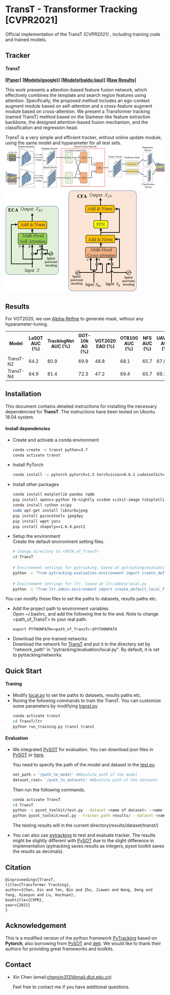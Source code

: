 # TransT - Transformer Tracking [CVPR2021]
Official implementation of the TransT (CVPR2021) , including training code and trained models.

## Tracker
#### TransT ####

[**[Paper]**](https://arxiv.org/abs/2103.15436)
[**[Models(google)]**](https://drive.google.com/drive/folders/1GVQV1GoW-ttDJRRqaVAtLUtubtgLhWCE?usp=sharing)
[**[Models(baidu:iiau)]**](https://pan.baidu.com/s/1geI1cIv_AdLUd7qYKWIqzw)
[**[Raw Results]**](https://drive.google.com/file/d/1FSUh6NSzu8H2HzectIwCbDEKZo8ZKUro/view?usp=sharing)

This work
presents a attention-based feature fusion network,
which effectively combines the template and search region
features using attention. Specifically, the proposed
method includes an ego-context augment module based on
self-attention and a cross-feature augment module based on
cross-attention. We present a Transformer tracking 
(named TransT) method based on the Siamese-like feature extraction 
backbone, the designed attention-based fusion mechanism, 
and the classification and regression head.

TransT is a very simple and efficient tracker, 
without online update module, using the same model and hyparameter for all
test sets.
![TransT overview figure](pytracking/.figs/Framework.png)
![ECA and CFA](pytracking/.figs/ECACFA.png)



## Results
For VOT2020, we use [Alpha-Refine](https://github.com/MasterBin-IIAU/AlphaRefine) to generate mask, without any hyparameter-tuning.

<table>
  <tr>
    <th>Model</th>
    <th>LaSOT<br>AUC (%)</th>
    <th>TrackingNet<br>AUC (%)</th>
    <th>GOT-10k<br>AO (%)</th>
    <th>VOT2020<br>EAO (%)</th>
    <th>OTB100<br>AUC (%)</th>
    <th>NFS<br>AUC (%)</th>
    <th>UAV123<br>AUC (%)</th>
    <th>Speed<br></th>
    <th>Params<br></th>
  </tr>
  <tr>
    <td>TransT-N2</td>
    <td>64.2</td>
    <td>80.9</td>
    <td>69.9</td>
    <td>48.8</td>
    <td>68.1</td>
    <td>65.7</td>
    <td>67.0</td>
    <td>70fps</td>
    <td>16.7M</td>
  </tr>
  <tr>
    <td>TransT-N4</td>
    <td>64.9</td>
    <td>81.4</td>
    <td>72.3</td>
    <td>47.2</td>
    <td>69.4</td>
    <td>65.7</td>
    <td>69.1</td>
    <td>50fps</td>
    <td>23.0M</td>
  </tr>
</table>

## Installation
This document contains detailed instructions for installing the necessary dependencied for **TransT**. The instructions 
have been tested on Ubuntu 18.04 system.

#### Install dependencies
* Create and activate a conda environment 
    ```bash
    conda create -n transt python=3.7
    conda activate transt
    ```  
* Install PyTorch
    ```bash
    conda install -c pytorch pytorch=1.5 torchvision=0.6.1 cudatoolkit=10.2
    ```  

* Install other packages
    ```bash
    conda install matplotlib pandas tqdm
    pip install opencv-python tb-nightly visdom scikit-image tikzplotlib gdown
    conda install cython scipy
    sudo apt-get install libturbojpeg
    pip install pycocotools jpeg4py
    pip install wget yacs
    pip install shapely==1.6.4.post2
    ```  
* Setup the environment                                                                                                 
Create the default environment setting files.

    ```bash
    # Change directory to <PATH_of_TransT>
    cd TransT
    
    # Environment settings for pytracking. Saved at pytracking/evaluation/local.py
    python -c "from pytracking.evaluation.environment import create_default_local_file; create_default_local_file()"
    
    # Environment settings for ltr. Saved at ltr/admin/local.py
    python -c "from ltr.admin.environment import create_default_local_file; create_default_local_file()"
    ```
You can modify these files to set the paths to datasets, results paths etc.
* Add the project path to environment variables  
Open ~/.bashrc, and add the following line to the end. Note to change <path_of_TransT> to your real path.
    ```
    export PYTHONPATH=<path_of_TransT>:$PYTHONPATH
    ```
* Download the pre-trained networks   
Download the network for [TransT](https://drive.google.com/drive/folders/1GVQV1GoW-ttDJRRqaVAtLUtubtgLhWCE?usp=sharing)
and put it in the directory set by "network_path" in "pytracking/evaluation/local.py". By default, it is set to 
pytracking/networks.

## Quick Start
#### Traning
* Modify [local.py](ltr/admin/local.py) to set the paths to datasets, results paths etc.
* Runing the following commands to train the TransT. You can customize some parameters by modifying [transt.py](ltr/train_settings/transt/transt.py)
    ```bash
    conda activate transt
    cd TransT/ltr
    python run_training.py transt transt
    ```  

#### Evaluation

* We integrated [PySOT](https://github.com/STVIR/pysot) for evaluation. You can download json files in [PySOT](https://github.com/STVIR/pysot) or [here](https://drive.google.com/file/d/1PItNIOkui0iGCRglgsZPZF1-hkmj7vyv/view?usp=sharing).
    
    You need to specify the path of the model and dataset in the [test.py](pysot_toolkit/test.py).
    ```python
    net_path = '/path_to_model' #Absolute path of the model
    dataset_root= '/path_to_datasets' #Absolute path of the datasets
    ```  
    Then run the following commands.
    ```bash
    conda activate TransT
    cd TransT
    python -u pysot_toolkit/test.py --dataset <name of dataset> --name 'transt' #test tracker #test tracker
    python pysot_toolkit/eval.py --tracker_path results/ --dataset <name of dataset> --num 1 --tracker_prefix 'transt' #eval tracker
    ```  
    The testing results will in the current directory(results/dataset/transt/)
    
* You can also use [pytracking](pytracking) to test and evaluate tracker. 
The results might be slightly different with [PySOT](https://github.com/STVIR/pysot) due to the slight difference in implementation (pytracking saves results as integers, pysot toolkit saves the results as decimals).

## Citation

```
@inproceedings{TransT,
title={Transformer Tracking},
author={Chen, Xin and Yan, Bin and Zhu, Jiawen and Wang, Dong and Yang, Xiaoyun and Lu, Huchuan},
booktitle={CVPR},
year={2021}
}
```  

## Acknowledgement
This is a modified version of the python framework [PyTracking](https://github.com/visionml/pytracking) based on **Pytorch**, 
also borrowing from [PySOT](https://github.com/STVIR/pysot) and [detr](https://github.com/facebookresearch/detr). 
We would like to thank their authors for providing great frameworks and toolkits.

## Contact
* Xin Chen (email:chenxin3131@mail.dlut.edu.cn)

    Feel free to contact me if you have additional questions. 

